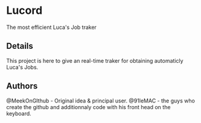 # Lucord
The most efficient Luca's Job traker

## Details
This project is here to give an real-time traker for obtaining automaticly Luca's Jobs.

## Authors
@MeekOnGIthub - Original idea & principal user.
@91leMAC - the guys who create the github and additionnaly code with his front head on the keyboard.
